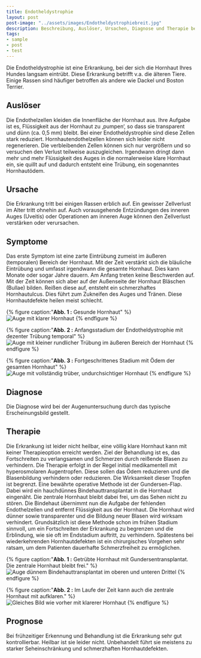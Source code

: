 ```yaml
---
title: Endotheldystrophie
layout: post
post-image: "../assets/images/Endotheldystrophiebreit.jpg"
description: Beschreibung, Auslöser, Ursachen, Diagnose und Therapie beim Hund.
tags:
- sample
- post
- test
---
```


Die Endotheldystrophie ist eine Erkrankung, bei der sich die Hornhaut Ihres Hundes langsam eintrübt. Diese Erkrankung betrifft v.a. die älteren Tiere. Einige Rassen sind häufiger betroffen als andere wie Dackel und Boston Terrier. 

## Auslöser

Die Endothelzellen kleiden die Innenfläche der Hornhaut aus. Ihre Aufgabe ist es, Flüssigkeit aus der Hornhaut zu ‚pumpen‘, so dass sie transparent und dünn (ca. 0,5 mm) bleibt. Bei einer Endotheldystrophie sind diese Zellen stark reduziert. Hornhautendothelzellen können sich leider nicht regenerieren. Die verbleibenden Zellen können sich nur vergrößern und so versuchen den Verlust teilweise auszugleichen. Irgendwann dringt dann mehr und mehr Flüssigkeit des Auges in die normalerweise klare Hornhaut ein, sie quillt auf und dadurch entsteht eine Trübung, ein sogenanntes Hornhautödem.                                                

## Ursache

Die Erkrankung tritt bei einigen Rassen erblich auf. Ein gewisser Zellverlust im Alter tritt ohnehin auf. Auch vorausgehende Entzündungen des inneren Auges (Uveitis) oder Operationen am inneren Auge können den Zellverlust verstärken oder verursachen.

## Symptome

Das erste Symptom ist eine zarte Eintrübung zumeist im äußeren (temporalen) Bereich der Hornhaut. Mit der Zeit verstärkt sich die bläuliche Eintrübung und umfasst irgendwann die gesamte Hornhaut. Dies kann Monate oder sogar Jahre dauern. Am Anfang treten keine Beschwerden auf. Mit der Zeit können sich aber auf der Außenseite der Hornhaut Bläschen (Bullae) bilden. Reißen diese auf, entsteht ein schmerzhaftes Hornhautulcus. Dies führt zum Zukneifen des Auges und Tränen. Diese Hornhautdefekte heilen meist schlecht.

{% figure caption:"**Abb. 1 :** Gesunde Hornhaut" %}
![Auge mit klarer Hornhaut](../assets/images/EDgrafik1.png)
{% endfigure %}

{% figure caption:"**Abb. 2 :** Anfangsstadium der Endotheldystrophie mit dezenter Trübung temporal" %}
![Auge mit kleiner rundlicher Trübung im äußeren Bereich der Hornhaut](../assets/images/EDgrafik2.png)
{% endfigure %}

{% figure caption:"**Abb. 3 :** Fortgeschrittenes Stadium mit Ödem der gesamten Hornhaut" %}
![Auge mit vollständig trüber, undurchsichtiger Hornhaut](../assets/images/EDgrafik2.png)
{% endfigure %}

## Diagnose

Die Diagnose wird bei der Augenuntersuchung durch das typische Erscheinungsbild gestellt. 

## Therapie

Die Erkrankung ist leider nicht heilbar, eine völlig klare Hornhaut kann mit keiner Therapieoption erreicht werden. Ziel der Behandlung ist es, das Fortschreiten zu verlangsamen und Schmerzen durch reißende Blasen zu verhindern. Die Therapie erfolgt in der Regel initial medikamentell mit hyperosmolaren Augentropfen. Diese sollen das Ödem reduzieren und die Blasenbildung verhindern oder reduzieren. Die Wirksamkeit dieser Tropfen ist begrenzt.
Eine bewährte operative Methode ist der Gundersen-Flap. Dabei wird ein hauchdünnes Bindehauttransplantat in die Hornhaut eingenäht. Die zentrale Hornhaut bleibt dabei frei, um das Sehen nicht zu stören. Die Bindehaut übernimmt nun die Aufgabe der fehlenden Endothelzellen und entfernt Flüssigkeit aus der Hornhaut. Die Hornhaut wird dünner sowie transparenter und die Bildung neuer Blasen wird wirksam verhindert. Grundsätzlich ist diese Methode schon im frühen Stadium sinnvoll, um ein Fortschreiten der Erkrankung zu begrenzen und die Erblindung, wie sie oft im Endstadium auftritt, zu verhindern. Spätestens bei wiederkehrenden Hornhautdefekten ist ein chirurgisches Vorgehen sehr ratsam, um dem Patienten dauerhafte Schmerzfreiheit zu ermöglichen. 

{% figure caption:"**Abb. 1 :** Getrübte Hornhaut mit Gundersentransplantat. Die zentrale Hornhaut bleibt frei." %}
![Auge dünnem Bindehauttransplantat im oberen und unteren Drittel](../assets/images/Gundersengrafik1.png)
{% endfigure %}

{% figure caption:"**Abb. 2 :** Im Laufe der Zeit kann auch die zentrale Hornhaut mit aufklaren." %}
![Gleiches Bild wie vorher mit klarerer Hornhaut](../assets/images/Gundersengrafik2.png)
{% endfigure %}

## Prognose

Bei frühzeitiger Erkennung und Behandlung ist die Erkrankung sehr gut kontrollierbar. Heilbar ist sie leider nicht. Unbehandelt führt sie meistens zu starker Seheinschränkung und schmerzhaften Hornhautdefekten.  
